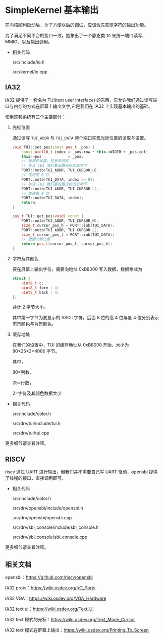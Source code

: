 # SimpleKernel 基本输出

在内核顺利启动后，为了方便以后的调试，应该优先实现字符的输出功能。

为了满足不同平台的接口一致，抽象出了一个静态类 `IO` 来统一端口读写、MMIO、以及输出调用。

- 相关代码

    src/include/io.h

    src/kernel/io.cpp



## IA32

IA32 提供了一套名为 TUI(text user interface) 的东西，它允许我们通过读写端口与内存的方式在屏幕上输出文字,它是我们在 IA32 上实现基本输出的基础。

使用这套系统有三个主要部分：

1. 光标位置

    通过读写 `TUI_ADDR` 与 `TUI_DATA` 两个端口实现光标位置的读取与设置。

    ```c++
    void TUI::set_pos(const pos_t _pos) {
        const uint16_t index = _pos.row * this->WIDTH + _pos.col;
        this->pos            = _pos;
        // 光标的设置，见参考资料
        // 告诉 TUI 我们要设置光标的高字节
        PORT::outb(TUI_ADDR, TUI_CURSOR_H);
        // 发送高 8 位
        PORT::outb(TUI_DATA, index >> 8);
        // 告诉 TUI 我们要设置光标的低字节
        PORT::outb(TUI_ADDR, TUI_CURSOR_L);
        // 发送低 8 位
        PORT::outb(TUI_DATA, index);
        return;
    }
    
    pos_t TUI::get_pos(void) const {
        PORT::outb(TUI_ADDR, TUI_CURSOR_H);
        size_t cursor_pos_h = PORT::inb(TUI_DATA);
        PORT::outb(TUI_ADDR, TUI_CURSOR_L);
        size_t cursor_pos_l = PORT::inb(TUI_DATA);
        // 返回光标位置
        return pos_t(cursor_pos_l, cursor_pos_h);
    }
    ```

    

2. 字符及其颜色

    要在屏幕上输出字符，需要向地址 0xB8000 写入数据，数据格式为

    ```c++
    struct {
        uint8_t c;
        uint8_t fore : 4;
        uint8_t back : 4;
    };
    ```

    共计 2 字节大小。

    其中第一字节为要显示的 ASCII 字符，后面 8 位的高 4 位与低 4 位分别表示前景颜色与背景颜色。

3. 缓存地址

    在我们的设置中，TUI 的缓存地址从 0xB8000 开始，大小为 80\*25\*2=4000 字节。
    
    其中，
    
    80=列数，
    
    25=行数，
    
    2=字符及其颜色数据大小

- 相关代码

    src/include/color.h

    src/drv/tui/include/tui.h

    src/drv/tui/tui.cpp



更多细节请查看注释。



## RISCV

riscv 通过 UART 进行输出，但我们并不需要自己写 UART 驱动，opensbi 提供了线程的接口，直接调用即可。

- 相关代码

    src/include/color.h

    src/drv/opensbi/include/opensbi.h

    src/drv/opensbi/opensbi.cpp

    src/drv/sbi_console/include/sbi_console.h

    src/drv/sbi_console/sbi_console.cpp



更多细节请查看注释。



## 相关文档

opensbi：https://github.com/riscv/opensbi

IA32 prots：https://wiki.osdev.org/I/O_Ports

IA32 VGA：https://wiki.osdev.org/VGA_Hardware

IA32 text ui：https://wiki.osdev.org/Text_UI

IA32 text 模式的光标：https://wiki.osdev.org/Text_Mode_Cursor

IA32 text 模式在屏幕上输出：https://wiki.osdev.org/Printing_To_Screen

